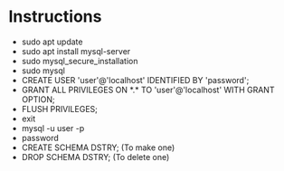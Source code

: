 # Instructions
- sudo apt update
- sudo apt install mysql-server
- sudo mysql_secure_installation
- sudo mysql
- CREATE USER 'user'@'localhost' IDENTIFIED BY 'password';
- GRANT ALL PRIVILEGES ON \*.\* TO 'user'@'localhost' WITH GRANT OPTION;
- FLUSH PRIVILEGES;
- exit
- mysql -u user -p
- password
- CREATE SCHEMA DSTRY; (To make one)
- DROP SCHEMA DSTRY; (To delete one)

